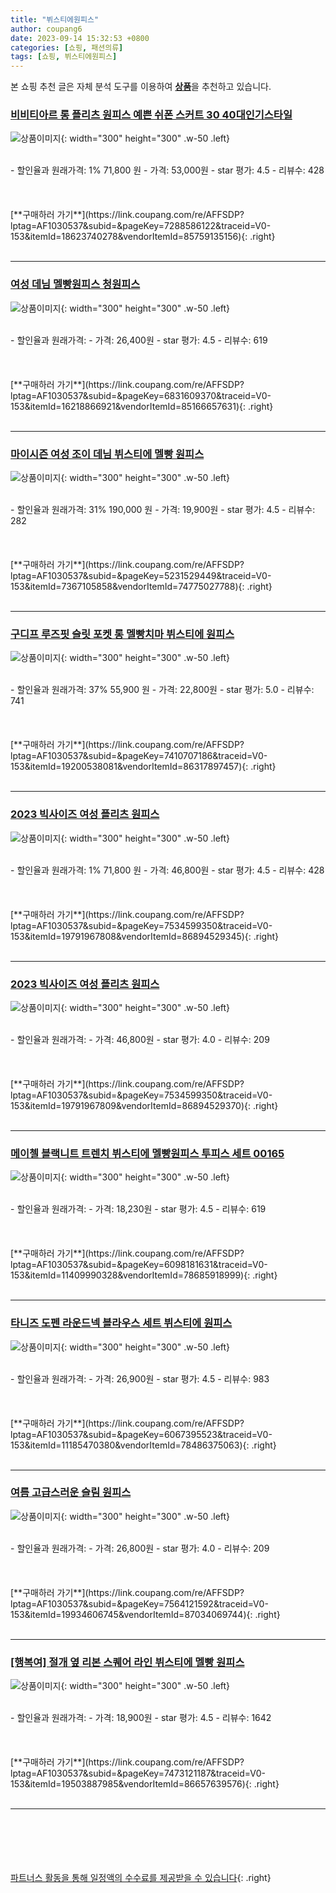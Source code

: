 ```yaml
---
title: "뷔스티에원피스"
author: coupang6
date: 2023-09-14 15:32:53 +0800
categories: [쇼핑, 패션의류]
tags: [쇼핑, 뷔스티에원피스]
---
```


본 쇼핑 추천 글은 자체 분석 도구를 이용하여 [**상품**](https://link.coupang.com/a/bao1ui)을 추천하고 있습니다.

### [비비티아르 롱 플리츠 원피스 예쁜 쉬폰 스커트 30 40대인기스타일](https://link.coupang.com/re/AFFSDP?lptag=AF1030537&subid=&pageKey=7288586122&traceid=V0-153&itemId=18623740278&vendorItemId=85759135156)

![상품이미지](https://thumbnail7.coupangcdn.com/thumbnails/remote/230x230ex/image/vendor_inventory/9b6a/a7931e0feb6e7307a9aeb4561bd1f2ba7ed6a08ef4d2997df6a917e26658.jpg){: width="300" height="300" .w-50 .left}


<br>
- 할인율과 원래가격: 1%  71,800   원
- 가격: 53,000원
- star 평가: 4.5
- 리뷰수: 428
<br>
<br>
<br>
<br>
[**구매하러 가기**](https://link.coupang.com/re/AFFSDP?lptag=AF1030537&subid=&pageKey=7288586122&traceid=V0-153&itemId=18623740278&vendorItemId=85759135156){: .right}
<br>
<br>

---

### [여성 데님 멜빵원피스 청원피스](https://link.coupang.com/re/AFFSDP?lptag=AF1030537&subid=&pageKey=6831609370&traceid=V0-153&itemId=16218866921&vendorItemId=85166657631)

![상품이미지](https://thumbnail8.coupangcdn.com/thumbnails/remote/230x230ex/image/vendor_inventory/2ef7/fe36242320258582de0f72995d55c13a897885fb985b7a344f6a137f30aa.jpg){: width="300" height="300" .w-50 .left}


<br>
- 할인율과 원래가격: 
- 가격: 26,400원
- star 평가: 4.5
- 리뷰수: 619
<br>
<br>
<br>
<br>
[**구매하러 가기**](https://link.coupang.com/re/AFFSDP?lptag=AF1030537&subid=&pageKey=6831609370&traceid=V0-153&itemId=16218866921&vendorItemId=85166657631){: .right}
<br>
<br>

---

### [마이시즌 여성 조이 데님 뷔스티에 멜빵 원피스](https://link.coupang.com/re/AFFSDP?lptag=AF1030537&subid=&pageKey=5231529449&traceid=V0-153&itemId=7367105858&vendorItemId=74775027788)

![상품이미지](https://thumbnail10.coupangcdn.com/thumbnails/remote/230x230ex/image/retail/images/1677618171101815-32f4d5bc-a4a9-462a-b7af-8efc5e18b044.jpg){: width="300" height="300" .w-50 .left}


<br>
- 할인율과 원래가격: 31%  190,000   원
- 가격: 19,900원
- star 평가: 4.5
- 리뷰수: 282
<br>
<br>
<br>
<br>
[**구매하러 가기**](https://link.coupang.com/re/AFFSDP?lptag=AF1030537&subid=&pageKey=5231529449&traceid=V0-153&itemId=7367105858&vendorItemId=74775027788){: .right}
<br>
<br>

---

### [구디프 루즈핏 슬릿 포켓 롱 멜빵치마 뷔스티에 원피스](https://link.coupang.com/re/AFFSDP?lptag=AF1030537&subid=&pageKey=7410707186&traceid=V0-153&itemId=19200538081&vendorItemId=86317897457)

![상품이미지](https://thumbnail10.coupangcdn.com/thumbnails/remote/230x230ex/image/rs_quotation_api/yfgwokgc/aa84720be4444056845505a88c794957.jpg){: width="300" height="300" .w-50 .left}


<br>
- 할인율과 원래가격: 37%  55,900   원
- 가격: 22,800원
- star 평가: 5.0
- 리뷰수: 741
<br>
<br>
<br>
<br>
[**구매하러 가기**](https://link.coupang.com/re/AFFSDP?lptag=AF1030537&subid=&pageKey=7410707186&traceid=V0-153&itemId=19200538081&vendorItemId=86317897457){: .right}
<br>
<br>

---

### [2023 빅사이즈 여성 플리츠 원피스](https://link.coupang.com/re/AFFSDP?lptag=AF1030537&subid=&pageKey=7534599350&traceid=V0-153&itemId=19791967808&vendorItemId=86894529345)

![상품이미지](https://thumbnail10.coupangcdn.com/thumbnails/remote/230x230ex/image/vendor_inventory/60a4/2efde3e87ffdb6e4c5c3df3221d2b0006c290640252e6409f3b3bbd13a8c.jpg){: width="300" height="300" .w-50 .left}


<br>
- 할인율과 원래가격: 1%  71,800   원
- 가격: 46,800원
- star 평가: 4.5
- 리뷰수: 428
<br>
<br>
<br>
<br>
[**구매하러 가기**](https://link.coupang.com/re/AFFSDP?lptag=AF1030537&subid=&pageKey=7534599350&traceid=V0-153&itemId=19791967808&vendorItemId=86894529345){: .right}
<br>
<br>

---

### [2023 빅사이즈 여성 플리츠 원피스](https://link.coupang.com/re/AFFSDP?lptag=AF1030537&subid=&pageKey=7534599350&traceid=V0-153&itemId=19791967809&vendorItemId=86894529370)

![상품이미지](https://thumbnail7.coupangcdn.com/thumbnails/remote/230x230ex/image/vendor_inventory/99f5/fa882998a55673fe904635d2936401c7c5adc235060b12f3780bed184087.jpg){: width="300" height="300" .w-50 .left}


<br>
- 할인율과 원래가격: 
- 가격: 46,800원
- star 평가: 4.0
- 리뷰수: 209
<br>
<br>
<br>
<br>
[**구매하러 가기**](https://link.coupang.com/re/AFFSDP?lptag=AF1030537&subid=&pageKey=7534599350&traceid=V0-153&itemId=19791967809&vendorItemId=86894529370){: .right}
<br>
<br>

---

### [메이첼 블랙니트 트렌치 뷔스티에 멜빵원피스 투피스 세트 00165](https://link.coupang.com/re/AFFSDP?lptag=AF1030537&subid=&pageKey=6098181631&traceid=V0-153&itemId=11409990328&vendorItemId=78685918999)

![상품이미지](https://thumbnail6.coupangcdn.com/thumbnails/remote/230x230ex/image/retail/images/2021/09/29/16/2/aa54417d-7d93-48b9-9b5f-99d37f678b5a.jpg){: width="300" height="300" .w-50 .left}


<br>
- 할인율과 원래가격: 
- 가격: 18,230원
- star 평가: 4.5
- 리뷰수: 619
<br>
<br>
<br>
<br>
[**구매하러 가기**](https://link.coupang.com/re/AFFSDP?lptag=AF1030537&subid=&pageKey=6098181631&traceid=V0-153&itemId=11409990328&vendorItemId=78685918999){: .right}
<br>
<br>

---

### [타니즈 도펜 라운드넥 블라우스 세트 뷔스티에 원피스](https://link.coupang.com/re/AFFSDP?lptag=AF1030537&subid=&pageKey=6067395523&traceid=V0-153&itemId=11185470380&vendorItemId=78486375063)

![상품이미지](https://thumbnail7.coupangcdn.com/thumbnails/remote/230x230ex/image/vendor_inventory/d5c8/3a7497710f2c24f777c50b11b7deee05167a8091bea86abd6b0286c19979.jpg){: width="300" height="300" .w-50 .left}


<br>
- 할인율과 원래가격: 
- 가격: 26,900원
- star 평가: 4.5
- 리뷰수: 983
<br>
<br>
<br>
<br>
[**구매하러 가기**](https://link.coupang.com/re/AFFSDP?lptag=AF1030537&subid=&pageKey=6067395523&traceid=V0-153&itemId=11185470380&vendorItemId=78486375063){: .right}
<br>
<br>

---

### [여름 고급스러운 슬림 원피스](https://link.coupang.com/re/AFFSDP?lptag=AF1030537&subid=&pageKey=7564121592&traceid=V0-153&itemId=19934606745&vendorItemId=87034069744)

![상품이미지](https://thumbnail8.coupangcdn.com/thumbnails/remote/230x230ex/image/vendor_inventory/dce4/8709b30645577298b2c547cd5db5f6a14e0f3042aa112d16fa616a01ba3e.jpg){: width="300" height="300" .w-50 .left}


<br>
- 할인율과 원래가격: 
- 가격: 26,800원
- star 평가: 4.0
- 리뷰수: 209
<br>
<br>
<br>
<br>
[**구매하러 가기**](https://link.coupang.com/re/AFFSDP?lptag=AF1030537&subid=&pageKey=7564121592&traceid=V0-153&itemId=19934606745&vendorItemId=87034069744){: .right}
<br>
<br>

---

### [[행복여] 절개 옆 리본 스퀘어 라인 뷔스티에 멜빵 원피스](https://link.coupang.com/re/AFFSDP?lptag=AF1030537&subid=&pageKey=7473121187&traceid=V0-153&itemId=19503887985&vendorItemId=86657639576)

![상품이미지](https://thumbnail8.coupangcdn.com/thumbnails/remote/230x230ex/image/vendor_inventory/9558/69b9be67ed573dbd8bc2cd819fa95cd446ba19bb572d87b356c199399caa.jpg){: width="300" height="300" .w-50 .left}


<br>
- 할인율과 원래가격: 
- 가격: 18,900원
- star 평가: 4.5
- 리뷰수: 1642
<br>
<br>
<br>
<br>
[**구매하러 가기**](https://link.coupang.com/re/AFFSDP?lptag=AF1030537&subid=&pageKey=7473121187&traceid=V0-153&itemId=19503887985&vendorItemId=86657639576){: .right}
<br>
<br>

---
<br><br><br><br><br> [파트너스 활동을 통해 일정액의 수수료를 제공받을 수 있습니다](https://link.coupang.com/a/bao1ui){: .right}